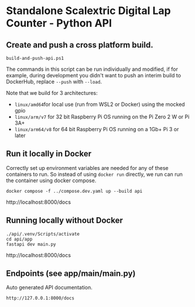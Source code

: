 # Standalone Scalextric Digital Lap Counter - Python API

## Create and push a cross platform build.

```build-and-push-api.ps1```

The commands in this script can be run individually and modified, if for example, during development you didn't want to push an interim
build to DockerHub, replace `--push` with `--load`.

Note that we build for 3 architectures:

* `linux/amd64`for local use (run from WSL2 or Docker) using the mocked gpio 
* `linux/arm/v7` for 32 bit Raspberry Pi OS running on the Pi Zero 2 W or Pi 3A+
* `linux/arm64/v8` for 64 bit Raspberry Pi OS running on a 1Gb+ Pi 3 or later


## Run it locally in Docker

Correctly set up environment variables are needed for any of these containers to run. So instead of using `docker run` directly, we run can run the container using docker compose.

```
docker compose -f ../compose.dev.yaml up --build api
```

http://localhost:8000/docs


## Running locally without Docker

```
./api/.venv/Scripts/activate
cd api/app
fastapi dev main.py
```

http://localhost:8000/docs

## Endpoints (see app/main/main.py)

Auto generated API documentation.

```http://127.0.0.1:8000/docs```
